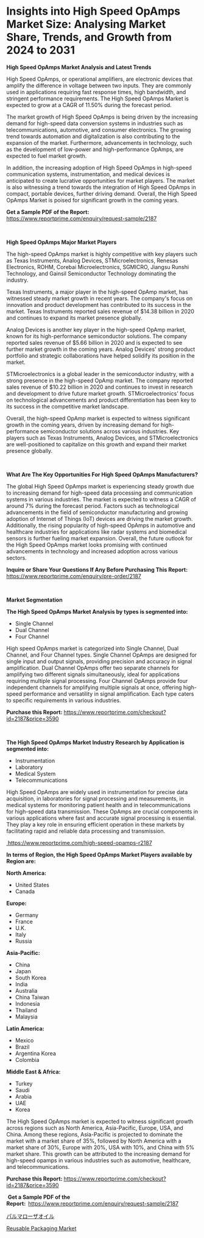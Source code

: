 <p><h1>Insights into High Speed OpAmps Market Size: Analysing Market Share, Trends, and Growth from 2024 to 2031</h1></p><p><strong>High Speed OpAmps Market Analysis and Latest Trends</strong></p>
<p><p>High Speed OpAmps, or operational amplifiers, are electronic devices that amplify the difference in voltage between two inputs. They are commonly used in applications requiring fast response times, high bandwidth, and stringent performance requirements. The High Speed OpAmps Market is expected to grow at a CAGR of 11.50% during the forecast period. </p><p>The market growth of High Speed OpAmps is being driven by the increasing demand for high-speed data conversion systems in industries such as telecommunications, automotive, and consumer electronics. The growing trend towards automation and digitalization is also contributing to the expansion of the market. Furthermore, advancements in technology, such as the development of low-power and high-performance OpAmps, are expected to fuel market growth.</p><p>In addition, the increasing adoption of High Speed OpAmps in high-speed communication systems, instrumentation, and medical devices is anticipated to create lucrative opportunities for market players. The market is also witnessing a trend towards the integration of High Speed OpAmps in compact, portable devices, further driving demand. Overall, the High Speed OpAmps Market is poised for significant growth in the coming years.</p></p>
<p><strong>Get a Sample PDF of the Report:&nbsp;</strong> <a href="https://www.reportprime.com/enquiry/request-sample/2187">https://www.reportprime.com/enquiry/request-sample/2187</a></p>
<p>&nbsp;</p>
<p><strong>High Speed OpAmps Major Market Players</strong></p>
<p><p>The high-speed OpAmps market is highly competitive with key players such as Texas Instruments, Analog Devices, STMicroelectronics, Renesas Electronics, ROHM, Corebai Microelectronics, SGMICRO, Jiangsu Runshi Technology, and Gainsil Semiconductor Technology dominating the industry.</p><p>Texas Instruments, a major player in the high-speed OpAmp market, has witnessed steady market growth in recent years. The company's focus on innovation and product development has contributed to its success in the market. Texas Instruments reported sales revenue of $14.38 billion in 2020 and continues to expand its market presence globally.</p><p>Analog Devices is another key player in the high-speed OpAmp market, known for its high-performance semiconductor solutions. The company reported sales revenue of $5.66 billion in 2020 and is expected to see further market growth in the coming years. Analog Devices' strong product portfolio and strategic collaborations have helped solidify its position in the market.</p><p>STMicroelectronics is a global leader in the semiconductor industry, with a strong presence in the high-speed OpAmp market. The company reported sales revenue of $10.22 billion in 2020 and continues to invest in research and development to drive future market growth. STMicroelectronics' focus on technological advancements and product differentiation has been key to its success in the competitive market landscape.</p><p>Overall, the high-speed OpAmp market is expected to witness significant growth in the coming years, driven by increasing demand for high-performance semiconductor solutions across various industries. Key players such as Texas Instruments, Analog Devices, and STMicroelectronics are well-positioned to capitalize on this growth and expand their market presence globally.</p></p>
<p>&nbsp;</p>
<p><strong>What Are The Key Opportunities For High Speed OpAmps Manufacturers?</strong></p>
<p><p>The global High Speed OpAmps market is experiencing steady growth due to increasing demand for high-speed data processing and communication systems in various industries. The market is expected to witness a CAGR of around 7% during the forecast period. Factors such as technological advancements in the field of semiconductor manufacturing and growing adoption of Internet of Things (IoT) devices are driving the market growth. Additionally, the rising popularity of high-speed OpAmps in automotive and healthcare industries for applications like radar systems and biomedical sensors is further fueling market expansion. Overall, the future outlook for the High Speed OpAmps market looks promising with continued advancements in technology and increased adoption across various sectors.</p></p>
<p><strong>Inquire or Share Your Questions If Any Before Purchasing This Report:</strong> <a href="https://www.reportprime.com/enquiry/pre-order/2187">https://www.reportprime.com/enquiry/pre-order/2187</a></p>
<p>&nbsp;</p>
<p><strong>Market Segmentation</strong></p>
<p><strong>The High Speed OpAmps Market Analysis by types is segmented into:</strong></p>
<p><ul><li>Single Channel</li><li>Dual Channel</li><li>Four Channel</li></ul></p>
<p><p>High speed OpAmps market is categorized into Single Channel, Dual Channel, and Four Channel types. Single Channel OpAmps are designed for single input and output signals, providing precision and accuracy in signal amplification. Dual Channel OpAmps offer two separate channels for amplifying two different signals simultaneously, ideal for applications requiring multiple signal processing. Four Channel OpAmps provide four independent channels for amplifying multiple signals at once, offering high-speed performance and versatility in signal amplification. Each type caters to specific requirements in various industries.</p></p>
<p><strong>Purchase this Report:&nbsp;</strong><a href="https://www.reportprime.com/checkout?id=2187&price=3590">https://www.reportprime.com/checkout?id=2187&price=3590</a></p>
<p>&nbsp;</p>
<p><strong>The High Speed OpAmps Market Industry Research by Application is segmented into:</strong></p>
<p><ul><li>Instrumentation</li><li>Laboratory</li><li>Medical System</li><li>Telecommunications</li></ul></p>
<p><p>High Speed OpAmps are widely used in instrumentation for precise data acquisition, in laboratories for signal processing and measurements, in medical systems for monitoring patient health and in telecommunications for high-speed data transmission. These OpAmps are crucial components in various applications where fast and accurate signal processing is essential. They play a key role in ensuring efficient operation in these markets by facilitating rapid and reliable data processing and transmission.</p></p>
<p><a href="https://www.reportprime.com/high-speed-opamps-r2187">&nbsp;https://www.reportprime.com/high-speed-opamps-r2187</a></p>
<p><strong>In terms of Region, the High Speed OpAmps Market Players available by Region are:</strong></p>
<p>
    <p> <strong> North America: </strong>
        <ul>
            <li>United States</li>
            <li>Canada</li>
        </ul>
        </p> 
    <p> <strong> Europe: </strong>
        <ul>
            <li>Germany</li>
            <li>France</li>
            <li>U.K.</li>
            <li>Italy</li>
            <li>Russia</li>
        </ul>
        </p> 
    <p> <strong> Asia-Pacific: </strong>
        <ul>
            <li>China</li>
            <li>Japan</li>
            <li>South Korea</li>
            <li>India</li>
            <li>Australia</li>
            <li>China Taiwan</li>
            <li>Indonesia</li>
            <li>Thailand</li>
            <li>Malaysia</li>
        </ul>
        </p> 
    <p> <strong> Latin America: </strong>
        <ul>
            <li>Mexico</li>
            <li>Brazil</li>
            <li>Argentina Korea</li>
            <li>Colombia</li>
        </ul>
        </p> 
    <p> <strong> Middle East & Africa: </strong>
        <ul>
            <li>Turkey</li>
            <li>Saudi</li>
            <li>Arabia</li>
            <li>UAE</li>
            <li>Korea</li>
        </ul>
    </p>
    </p>
<p><p>The High Speed OpAmps market is expected to witness significant growth across regions such as North America, Asia-Pacific, Europe, USA, and China. Among these regions, Asia-Pacific is projected to dominate the market with a market share of 35%, followed by North America with a market share of 30%, Europe with 20%, USA with 10%, and China with 5% market share. This growth can be attributed to the increasing demand for high-speed opamps in various industries such as automotive, healthcare, and telecommunications.</p></p>
<p><strong>Purchase this Report: </strong><a href="https://www.reportprime.com/checkout?id=2187&price=3590">https://www.reportprime.com/checkout?id=2187&price=3590</a></p>
<p>&nbsp;<strong>Get a Sample PDF of the Report:&nbsp;&nbsp;</strong><a href="https://www.reportprime.com/enquiry/request-sample/2187">https://www.reportprime.com/enquiry/request-sample/2187</a></p>
<p><strong></strong></p>
<p><p><a href="https://github.com/LeoraEber/Market-Research-Report-List-1/blob/main/763581372076.md">パルマローザオイル</a></p><p><a href="https://view.publitas.com/reportprime-1/analyzing-reusable-packaging-market-global-industry-perspective-and-forecast-2024-to-2031/">Reusable Packaging Market</a></p></p>